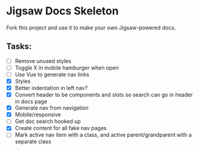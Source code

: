 # Jigsaw Docs Skeleton

Fork this project and use it to make your own Jigsaw-powered docs.


## Tasks:
- [ ] Remove unused styles
- [ ] Toggle X in mobile hamburger when open
- [ ] Use Vue to generate nav links
- [x] Styles
- [x] Better indentation in left nav?
- [x] Convert header to be components and slots so search can go in header in docs page
- [x] Generate nav from navigation
- [x] Mobile/responsive
- [ ] Get doc search hooked up
- [x] Create content for all fake nav pages
- [ ] Mark active nav item with a class, and active parent/grandparent with a separate class
